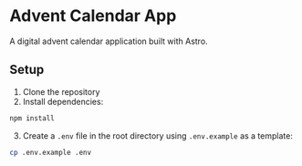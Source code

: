 # Advent Calendar App

A digital advent calendar application built with Astro.

## Setup

1. Clone the repository
2. Install dependencies:

```bash
npm install
```

3. Create a `.env` file in the root directory using `.env.example` as a template:

```bash
cp .env.example .env
```
